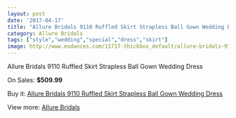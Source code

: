 ```yaml
---
layout: post
date: '2017-04-17'
title: "Allure Bridals 9110 Ruffled Skirt Strapless Ball Gown Wedding Dress"
category: Allure Bridals
tags: ["style","wedding","special","dress","skirt"]
image: http://www.eudances.com/11717-thickbox_default/allure-bridals-9110-ruffled-skirt-strapless-ball-gown-wedding-dress.jpg
---
```

Allure Bridals 9110 Ruffled Skirt Strapless Ball Gown Wedding Dress

On Sales: **$509.99**
<a href="https://www.eudances.com/en/allure-bridals/3697-allure-bridals-9110-ruffled-skirt-strapless-ball-gown-wedding-dress.html"><amp-img layout="responsive" width="600" height="600" src="//www.eudances.com/11717-thickbox_default/allure-bridals-9110-ruffled-skirt-strapless-ball-gown-wedding-dress.jpg" alt="Allure Bridals 9110 Ruffled Skirt Strapless Ball Gown Wedding Dress 0" /></a>
<a href="https://www.eudances.com/en/allure-bridals/3697-allure-bridals-9110-ruffled-skirt-strapless-ball-gown-wedding-dress.html"><amp-img layout="responsive" width="600" height="600" src="//www.eudances.com/11723-thickbox_default/allure-bridals-9110-ruffled-skirt-strapless-ball-gown-wedding-dress.jpg" alt="Allure Bridals 9110 Ruffled Skirt Strapless Ball Gown Wedding Dress 1" /></a>
<a href="https://www.eudances.com/en/allure-bridals/3697-allure-bridals-9110-ruffled-skirt-strapless-ball-gown-wedding-dress.html"><amp-img layout="responsive" width="600" height="600" src="//www.eudances.com/11722-thickbox_default/allure-bridals-9110-ruffled-skirt-strapless-ball-gown-wedding-dress.jpg" alt="Allure Bridals 9110 Ruffled Skirt Strapless Ball Gown Wedding Dress 2" /></a>
<a href="https://www.eudances.com/en/allure-bridals/3697-allure-bridals-9110-ruffled-skirt-strapless-ball-gown-wedding-dress.html"><amp-img layout="responsive" width="600" height="600" src="//www.eudances.com/11721-thickbox_default/allure-bridals-9110-ruffled-skirt-strapless-ball-gown-wedding-dress.jpg" alt="Allure Bridals 9110 Ruffled Skirt Strapless Ball Gown Wedding Dress 3" /></a>
<a href="https://www.eudances.com/en/allure-bridals/3697-allure-bridals-9110-ruffled-skirt-strapless-ball-gown-wedding-dress.html"><amp-img layout="responsive" width="600" height="600" src="//www.eudances.com/11720-thickbox_default/allure-bridals-9110-ruffled-skirt-strapless-ball-gown-wedding-dress.jpg" alt="Allure Bridals 9110 Ruffled Skirt Strapless Ball Gown Wedding Dress 4" /></a>
<a href="https://www.eudances.com/en/allure-bridals/3697-allure-bridals-9110-ruffled-skirt-strapless-ball-gown-wedding-dress.html"><amp-img layout="responsive" width="600" height="600" src="//www.eudances.com/11719-thickbox_default/allure-bridals-9110-ruffled-skirt-strapless-ball-gown-wedding-dress.jpg" alt="Allure Bridals 9110 Ruffled Skirt Strapless Ball Gown Wedding Dress 5" /></a>
<a href="https://www.eudances.com/en/allure-bridals/3697-allure-bridals-9110-ruffled-skirt-strapless-ball-gown-wedding-dress.html"><amp-img layout="responsive" width="600" height="600" src="//www.eudances.com/11718-thickbox_default/allure-bridals-9110-ruffled-skirt-strapless-ball-gown-wedding-dress.jpg" alt="Allure Bridals 9110 Ruffled Skirt Strapless Ball Gown Wedding Dress 6" /></a>

Buy it: [Allure Bridals 9110 Ruffled Skirt Strapless Ball Gown Wedding Dress](https://www.eudances.com/en/allure-bridals/3697-allure-bridals-9110-ruffled-skirt-strapless-ball-gown-wedding-dress.html "Allure Bridals 9110 Ruffled Skirt Strapless Ball Gown Wedding Dress")

View more: [Allure Bridals](https://www.eudances.com/en/2-allure-bridals "Allure Bridals")